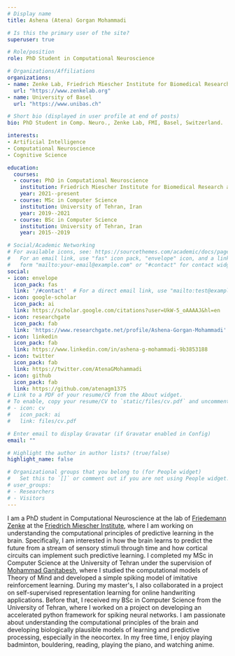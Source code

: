 ```yaml
---
# Display name
title: Ashena (Atena) Gorgan Mohammadi

# Is this the primary user of the site?
superuser: true

# Role/position
role: PhD Student in Computational Neuroscience

# Organizations/Affiliations
organizations:
- name: Zenke Lab, Friedrich Miescher Institute for Biomedical Research
  url: "https://www.zenkelab.org"
- name: University of Basel
  url: "https://www.unibas.ch"

# Short bio (displayed in user profile at end of posts)
bio: PhD Student in Comp. Neuro., Zenke Lab, FMI, Basel, Switzerland.

interests:
- Artificial Intelligence
- Computational Neuroscience
- Cognitive Science

education:
  courses:
  - course: PhD in Computational Neuroscience
    institution: Friedrich Miescher Institute for Biomedical Research and University of Basel, Switzerland
    year: 2021--present
  - course: MSc in Computer Science
    institution: University of Tehran, Iran
    year: 2019--2021
  - course: BSc in Computer Science
    institution: University of Tehran, Iran
    year: 2015--2019

# Social/Academic Networking
# For available icons, see: https://sourcethemes.com/academic/docs/page-builder/#icons
#   For an email link, use "fas" icon pack, "envelope" icon, and a link in the
#   form "mailto:your-email@example.com" or "#contact" for contact widget.
social:
- icon: envelope
  icon_pack: fas
  link: '/#contact'  # For a direct email link, use "mailto:test@example.org".
- icon: google-scholar
  icon_pack: ai
  link: https://scholar.google.com/citations?user=UkW-5_oAAAAJ&hl=en
- icon: researchgate
  icon_pack: fab
  link: 'https://www.researchgate.net/profile/Ashena-Gorgan-Mohammadi'
- icon: linkedin
  icon_pack: fab
  link: https://www.linkedin.com/in/ashena-g-mohammadi-9b3853188
- icon: twitter
  icon_pack: fab
  link: https://twitter.com/AtenaGMohammadi
- icon: github
  icon_pack: fab
  link: https://github.com/atenagm1375
# Link to a PDF of your resume/CV from the About widget.
# To enable, copy your resume/CV to `static/files/cv.pdf` and uncomment the lines below.
# - icon: cv
#   icon_pack: ai
#   link: files/cv.pdf

# Enter email to display Gravatar (if Gravatar enabled in Config)
email: ""

# Highlight the author in author lists? (true/false)
highlight_name: false

# Organizational groups that you belong to (for People widget)
#   Set this to `[]` or comment out if you are not using People widget.
# user_groups:
# - Researchers
# - Visitors
---
```


I am a PhD student in Computational Neuroscience at the lab of [Friedemann Zenke](https://www.zenkelab.org) at the [Friedrich Miescher Institute](https://www.fmi.ch), where I am working on understanding the computational principles of predictive learning in the brain. Specifically, I am interested in how the brain learns to predict the future from a stream of sensory stimuli through time and how cortical circuits can implement such predictive learning.
I completed my MSc in Computer Science at the University of Tehran under the supervision of [Mohammad Ganjtabesh](https://www.cnrl.ut.ac.ir), where I studied the computational models of Theory of Mind and developed a simple spiking model of imitative reinforcement learning. During my master's, I also collaborated in a project on self-supervised representation learning for online handwriting applications.
Before that, I received my BSc in Computer Science from the University of Tehran, where I worked on a project on developing an accelerated python framework for spiking neural networks.
I am passionate about understanding the computational principles of the brain and developing biologically plausible models of learning and predictive processing, especially in the neocortex. In my free time, I enjoy playing badminton, bouldering, reading, playing the piano, and watching anime.